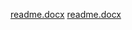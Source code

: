 
[readme.docx](https://github.com/user-attachments/files/20924200/readme.docx)
[readme.docx](https://github.com/user-attachments/files/20924200/readme.docx)
